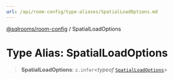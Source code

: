 ```yaml
---
url: /api/room-config/type-aliases/SpatialLoadOptions.md
---
```

[@sqlrooms/room-config](../index.md) / SpatialLoadOptions

# Type Alias: SpatialLoadOptions

> **SpatialLoadOptions**: `z.infer`<*typeof* [`SpatialLoadOptions`](../variables/SpatialLoadOptions.md)>
